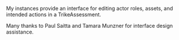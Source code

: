 My instances provide an interface for editing actor roles, assets, and intended actions in a TrikeAssessment.

Many thanks to Paul Saitta and Tamara Munzner for interface design assistance.